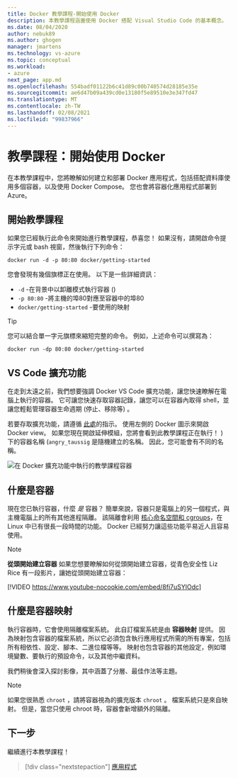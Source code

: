 ```yaml
---
title: Docker 教學課程-開始使用 Docker
description: 本教學課程涵蓋使用 Docker 搭配 Visual Studio Code 的基本概念。
ms.date: 08/04/2020
author: nebuk89
ms.author: ghogen
manager: jmartens
ms.technology: vs-azure
ms.topic: conceptual
ms.workload:
- azure
next_page: app.md
ms.openlocfilehash: 554badf01122b6c41d89c00b740574d28185e35e
ms.sourcegitcommit: ae6d47b09a439cd0e13180f5e89510e3e347fd47
ms.translationtype: MT
ms.contentlocale: zh-TW
ms.lasthandoff: 02/08/2021
ms.locfileid: "99837966"
---
```

# <a name="tutorial-get-started-with-docker"></a>教學課程：開始使用 Docker

在本教學課程中，您將瞭解如何建立和部署 Docker 應用程式，包括搭配資料庫使用多個容器，以及使用 Docker Compose。 您也會將容器化應用程式部署到 Azure。

## <a name="start-the-tutorial"></a>開始教學課程

如果您已經執行此命令來開始進行教學課程，恭喜您！  如果沒有，請開啟命令提示字元或 bash 視窗，然後執行下列命令：

```cli
docker run -d -p 80:80 docker/getting-started
```

您會發現有幾個旗標正在使用。 以下是一些詳細資訊：

- `-d` -在背景中以卸離模式執行容器 () 
- `-p 80:80` -將主機的埠80對應至容器中的埠80
- `docker/getting-started` -要使用的映射

> [!TIP]
> 您可以結合單一字元旗標來縮短完整的命令。
> 例如，上述命令可以撰寫為：
>
> ```cli
> docker run -dp 80:80 docker/getting-started
> ```

## <a name="the-vs-code-extension"></a>VS Code 擴充功能

在走到太遠之前，我們想要強調 Docker VS Code 擴充功能，讓您快速瞭解在電腦上執行的容器。 它可讓您快速存取容器記錄，讓您可以在容器內取得 shell，並讓您輕鬆管理容器生命週期 (停止、移除等) 。

若要存取擴充功能，請遵循 [此處](https://code.visualstudio.com/docs/containers/overview)的指示。 使用左側的 Docker 圖示來開啟 Docker view。 如果您現在開啟延伸模組，您將會看到此教學課程正在執行！ ) 下的容器名稱 (`angry_taussig` 是隨機建立的名稱。 因此，您可能會有不同的名稱。

![在 Docker 擴充功能中執行的教學課程容器](media/vs-tutorial-in-extension.png)

## <a name="what-is-a-container"></a>什麼是容器

現在您已執行容器，什麼 *是* 容器？ 簡單來說，容器只是電腦上的另一個程式，與主機電腦上的所有其他進程隔離。 該隔離會利用 [核心命名空間和 cgroups](https://medium.com/@saschagrunert/demystifying-containers-part-i-kernel-space-2c53d6979504)，在 Linux 中已有很長一段時間的功能。 Docker 已經努力讓這些功能平易近人且容易使用。

> [!NOTE]
> **從頭開始建立容器** 如果您想要瞭解如何從頭開始建立容器，從青色安全性 Liz Rice 有一段影片，讓她從頭開始建立容器：
>
> [!VIDEO https://www.youtube-nocookie.com/embed/8fi7uSYlOdc]

## <a name="what-is-a-container-image"></a>什麼是容器映射

執行容器時，它會使用隔離檔案系統。 此自訂檔案系統是由 **容器映射** 提供。 因為映射包含容器的檔案系統，所以它必須包含執行應用程式所需的所有專案，包括所有相依性、設定、腳本、二進位檔等等。 映射也包含容器的其他設定，例如環境變數、要執行的預設命令，以及其他中繼資料。

我們稍後會深入探討影像，其中涵蓋了分層、最佳作法等主題。

> [!NOTE]
> 如果您很熟悉 `chroot` ，請將容器視為的擴充版本 `chroot` 。 檔案系統只是來自映射。 但是，當您只使用 chroot 時，容器會新增額外的隔離。

## <a name="next-steps"></a>下一步

繼續進行本教學課程！

> [!div class="nextstepaction"]
> [應用程式](your-application.md)
